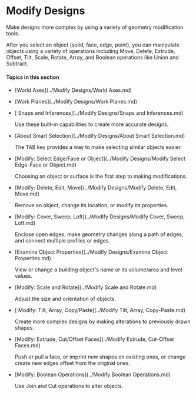 # Modify Designs

Make designs more complex by using a variety of geometry modification tools.
 

After you select an object (solid, face, edge, point), you can manipulate objects using a variety of operations including Move, Delete, Extrude, Offset, Tilt, Scale, Rotate, Array, and Boolean operations like Union and Subtract.

  

#### Topics in this section

* [World Axes](../Modify Designs/World Axes.md)
* [Work Planes](../Modify Designs/Work Planes.md)
* [ Snaps and Inferences](../Modify Designs/Snaps and Inferences.md)
    
    Use these built-in capabilities to create more accurate designs.
* [About Smart Selection](../Modify Designs/About Smart Selection.md)
    
    The TAB key provides a way to make selecting similar objects easier.
* [Modify: Select Edge/Face or Object](../Modify Designs/Modify Select Edge-Face or Object.md)
    
    Choosing an object or surface is the first step to making modifications.
* [Modify: Delete, Edit, Move](../Modify Designs/Modify Delete, Edit, Move.md)
    
    Remove an object, change its location, or modify its properties.
* [Modify: Cover, Sweep, Loft](../Modify Designs/Modify Cover, Sweep, Loft.md)
    
    Enclose open edges, make geometry changes along a path of edges, and connect multiple profiles or edges.
* [Examine Object Properties](../Modify Designs/Examine Object Properties.md)
    
    View or change a building object's name or its volume/area and level values.
* [Modify: Scale and Rotate](../Modify Scale and Rotate.md)
    
    Adjust the size and orientation of objects.
* [ Modify: Tilt, Array, Copy/Paste](../Modify Tilt, Array, Copy-Paste.md)
    
    Create more complex designs by making alterations to previously drawn shapes.
* [Modify: Extrude, Cut/Offset Faces](../Modify Extrude, Cut-Offset Faces.md)
    
    Push or pull a face, or imprint new shapes on existing ones, or change create new edges offset from the original ones.
* [Modify: Boolean Operations](../Modify Boolean Operations.md)
    
    Use Join and Cut operations to alter objects.

